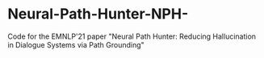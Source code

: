 # Neural-Path-Hunter-NPH-
Code for the EMNLP'21 paper "Neural Path Hunter: Reducing Hallucination in Dialogue Systems via Path Grounding"

